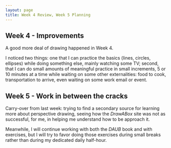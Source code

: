 ```yaml
---
layout: page
title: Week 4 Review, Week 5 Planning
---
```


## Week 4 - Improvements

A good more deal of drawing happened in Week 4.

I noticed two things: one that I can practice the basics (lines, circles, ellipses)
while doing something else, mainly watching some TV; second, that I can
do small amounts of meaningful practice in small increments, 5 or 10 minutes
at a time while waiting on some other externalities: food to cook,
transportation to arrive, even waiting on some work email or event.

## Week 5 - Work in between the cracks

Carry-over from last week: trying to find a secondary source for learning
more about perspective drawing, seeing how the *DrawABox*
site was not as successful, for me, in helping me understand
how to be approach it.

Meanwhile, I will continue working with both the *DAUB* book
and with exercises, but I will try to favor doing those exercises
during small breaks rather than during my dedicated daily half-hour.